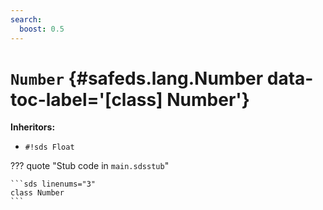 ```yaml
---
search:
  boost: 0.5
---
```


[//]: # (DO NOT EDIT THIS FILE DIRECTLY. Instead, edit the corresponding stub file and execute `npm run docs:api`.)

# <code class="doc-symbol doc-symbol-class"></code> `Number` {#safeds.lang.Number data-toc-label='[class] Number'}

**Inheritors:**

- `#!sds Float`

??? quote "Stub code in `main.sdsstub`"

    ```sds linenums="3"
    class Number
    ```
